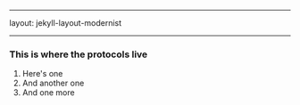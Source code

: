 ___
layout: jekyll-layout-modernist
___

### **This is where the protocols live**

1. Here's one 
2. And another one
3. And one more
